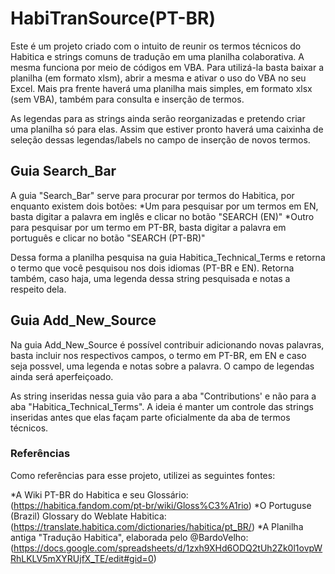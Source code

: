 # HabiTranSource(PT-BR)

Este é um projeto criado com o intuito de reunir os termos técnicos do Habitica e strings comuns de tradução em uma planilha colaborativa.
A mesma funciona por meio de códigos em VBA. Para utilizá-la basta baixar a planilha (em formato xlsm), abrir a mesma e ativar o uso do VBA no seu Excel.
Mais pra frente haverá uma planilha mais simples, em formato xlsx (sem VBA), também para consulta e inserção de termos.

As legendas para as strings ainda serão reorganizadas e pretendo criar uma planilha só para elas. Assim que estiver pronto haverá uma caixinha de seleção dessas legendas/labels no campo de inserção de novos termos.

## Guia Search_Bar

A guia "Search_Bar" serve para procurar por termos do Habitica, por enquanto existem dois botões:
*Um para pesquisar por um termos em EN, basta digitar a palavra em inglês e clicar no botão "SEARCH (EN)"
*Outro para pesquisar por um termo em PT-BR, basta digitar a palavra em português e clicar no botão "SEARCH (PT-BR)"

Dessa forma a planilha pesquisa na guia Habitica_Technical_Terms e retorna o termo que você pesquisou nos dois idiomas (PT-BR e EN). Retorna também, caso haja, uma legenda dessa string pesquisada e notas a respeito dela.

## Guia Add_New_Source

Na guia Add_New_Source é possível contribuir adicionando novas palavras, basta incluir nos respectivos campos, o termo em PT-BR, em EN e caso seja possvel, uma legenda e notas sobre a palavra. O campo de legendas ainda será aperfeiçoado.

As string inseridas nessa guia vão para a aba "Contributions' e não para a aba "Habitica_Technical_Terms".
A ideia é manter um controle das strings inseridas antes que elas façam parte oficialmente da aba de termos técnicos.

### Referências

Como referências para esse projeto, utilizei as seguintes fontes:

*A Wiki PT-BR do Habitica e seu Glossário: (https://habitica.fandom.com/pt-br/wiki/Gloss%C3%A1rio)
*O Portuguse (Brazil) Glossary do Weblate Habitica: (https://translate.habitica.com/dictionaries/habitica/pt_BR/)
*A Planilha antiga "Tradução Habitica", elaborada pelo @BardoVelho: (https://docs.google.com/spreadsheets/d/1zxh9XHd6ODQ2tUh2Zk0l1ovpWRhLKLV5mXYRUjfX_TE/edit#gid=0)
